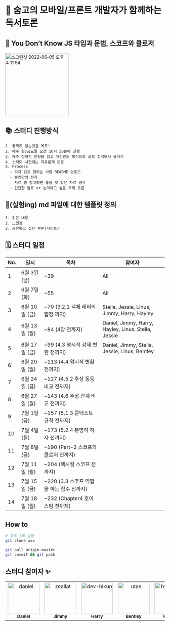 # 🎉 숨고의 모바일/프론트 개발자가 함께하는 독서토론

## 🐣 You Don’t Know JS 타입과 문법, 스코프와 클로저

<img width="200" alt="스크린샷 2022-06-05 오후 4 11 54" src="https://user-images.githubusercontent.com/45163013/172039829-de30cabe-addb-47f2-b1cd-9f0e9c72ff77.png">


## 📚 스터디 진행방식

```
1. 끝까지 읽는것을 목표!
2. 매주 월/금요일 오전 10시 30분에 진행
3. 매주 정해진 분량을 읽고 자신만의 방식으로 글로 정리해서 올리기
4. 스터디 시간에는 자유롭게 토론
5. Process
  - 각자 읽고 원하는 사람 README 업로드
  - 본인만의 정리
  - 자료 중 참고하면 좋을 것 같은 자료 공유
  - 간단한 발표 or 논의하고 싶은 주제 토론
```

## 🎈(실험ing) md 파일에 대한 템플릿 정의

```
1. 읽은 내용
2. 느낀점
3. 공유하고 싶은 부분(사이트)
```

## 🗓 스터디 일정

| No. | 일시              | 목차                           | 참여자 |
|-----|-----------------|------------------------------| ------------------------ |
| 1   | 6월 3일 (금)       | ~39                          | All |
| 2   | 6월 7일 (화)       | ~55                          | All |
| 3   | 6월 10일 (금)      | ~70 (3.2.1 객체 레퍼의 함정 까지)     | Stella, Jessie, Linus, Jimmy, Harry, Hayley |
| 4   | 6월 13일 (월)      | ~84 (4장 전까지)                 | Daniel, Jimmy, Harry, Hayley, Linus, Stella, Jessie |
| 5   | 6월 17일 (금)      | ~99 (4.3 명시적 강제 변환 전까지)      | Daniel, Jimmy, Stella, Jessie, Linus, Bentley |
| 6   | 6월 20일 (월)      | ~113 (4.4 암시적 변환 전까지)        | |
| 7   | 6월 24일 (금)      | ~127 (4.5.2 추상 동등 비교 전까지)    | |
| 8   | 6월 27일 (월)      | ~143 (4.6 추상 관계 비교 전까지)      | |
| 9   | 7월 1일 (금)       | ~157 (5.1.3 콘텍스트 규칙 전까지)     | |
| 10  | 7월 4일 (월)       | ~173 (5.2.4 분명히 하자 전까지)      | |
| 11  | 7월 8일 (금)       | ~190 (Part-2 스코프와 클로저 전까지)   | |
| 12  | 7월 11일 (월)      | ~204 (렉시컬 스코프 전까지)           | |
| 13  | 7월 15일 (금)      | ~220 (3.3 스코프 역할을 하는 함수 전까지) | |
| 14  | 7월 18일 (월)      | ~232 (Chapter4 호이스팅 전까지)     | |

## How to

```bash
# 최초 1회 실행
git clone xxx
```

```bash
git pull origin master
git commit && git push
```

## 스터디 참여자 :sparkles:

<table>
    <tr>
        <td align="center">
            <a href="https://github.com/JinleeJeong">
                <img src="https://avatars.githubusercontent.com/u/45163013?v=4" width="100;" alt="daniel"/>
                <br />
                <sub><b>Daniel</b></sub>
            </a>
        </td>
        <td align="center">
            <a href="https://github.com/zeallat">
                <img src="https://avatars.githubusercontent.com/u/7078066?v=4" width="100;" alt="zeallat"/>
                <br />
                <sub><b>Jimmy</b></sub>
            </a>
        </td>
        <td align="center">
            <a href="https://github.com/dev-hikun">
                <img src="https://avatars0.githubusercontent.com/u/76590935?v=4" width="100;" alt="dev-hikun"/>
                <br />
                <sub><b>Harry</b></sub>
            </a>
        </td>
        <td align="center">
            <a href="https://github.com/utae">
                <img src="https://avatars3.githubusercontent.com/u/16933515?v=4" width="100;" alt="utae"/>
                <br />
                <sub><b>Bentley</b></sub>
            </a>
        </td>
        <td align="center">
            <a href="https://github.com/hyerichung">
                <img src="https://avatars2.githubusercontent.com/u/64633218?v=4" width="100;" alt="hyerichung"/>
                <br />
                <sub><b>Hayley</b></sub>
            </a>
        </td>
        <td align="center">
            <a href="https://github.com/yhl0519">
                <img src="https://avatars2.githubusercontent.com/u/62636978?v=4" width="100;" alt="yhl0519"/>
                <br />
                <sub><b>Stella</b></sub>
            </a>
        </td>
        <td align="center">
            <a href="https://github.com/JaeEeLee">
                <img src="https://avatars2.githubusercontent.com/u/38426064?v=4" width="100;" alt="JaeEeLee"/>
                <br />
                <sub><b>Jessie</b></sub>
            </a>
        </td>
        <td align="center">
            <a href="https://github.com/moonjunghwan">
                <img src="https://avatars2.githubusercontent.com/u/5405499?v=4" width="100;" alt="moonjunghwan"/>
                <br />
                <sub><b>Linus</b></sub>
            </a>
        </td>
    </tr>
</table>
